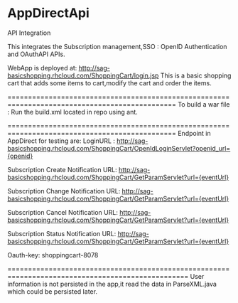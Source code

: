 AppDirectApi
============

API Integration 

This integrates the Subscription management,SSO : OpenID Authentication and OAuthAPI APIs.

WebApp is deployed at:
http://sag-basicshopping.rhcloud.com/ShoppingCart/login.jsp
This is a basic shopping cart that adds some items to cart,modify the cart and order the items.

===============================================================================================
To build a war file : Run the build.xml located in repo using ant.

===============================================================================================
Endpoint in AppDirect for testing are:
LoginURL : http://sag-basicshopping.rhcloud.com/ShoppingCart/OpenIdLoginServlet?openid_url={openid}

Subscription Create Notification URL:
http://sag-basicshopping.rhcloud.com/ShoppingCart/GetParamServlet?url={eventUrl}

Subscription Change Notification URL:
http://sag-basicshopping.rhcloud.com/ShoppingCart/GetParamServlet?url={eventUrl}

Subscription Cancel Notification URL:
http://sag-basicshopping.rhcloud.com/ShoppingCart/GetParamServlet?url={eventUrl}

Subscription Status Notification URL:
http://sag-basicshopping.rhcloud.com/ShoppingCart/GetParamServlet?url={eventUrl}

Oauth-key:
shoppingcart-8078

==================================================================================================
User information is not persisted in the app,it read the data in ParseXML.java which could be persisted later.
